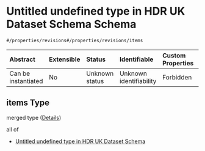 # Untitled undefined type in HDR UK Dataset Schema Schema

```txt
#/properties/revisions#/properties/revisions/items
```



| Abstract            | Extensible | Status         | Identifiable            | Custom Properties | Additional Properties | Access Restrictions | Defined In                                                                                        |
| :------------------ | :--------- | :------------- | :---------------------- | :---------------- | :-------------------- | :------------------ | :------------------------------------------------------------------------------------------------ |
| Can be instantiated | No         | Unknown status | Unknown identifiability | Forbidden         | Allowed               | none                | [dataset.schema.json*](../../../schema/dataset/latest/dataset.schema.json "open original schema") |

## items Type

merged type ([Details](dataset-properties-dataset-revisions-items.md))

all of

*   [Untitled undefined type in HDR UK Dataset Schema](dataset-properties-dataset-revisions-items-allof-0.md "check type definition")

